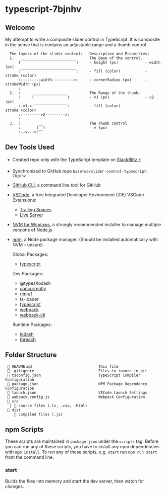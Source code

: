 # typescript-7bjnhv

## Welcome
My attempt to write a composite slider control in TypeScript. It is composite in the sense that is contains an adjustable range and a thumb control.

```
  The layers of the slider control:   Description and Properties:
  1.   _________________________      The Base of the control.
      (                         )     - height (px)            - width (px)
      :‾‾‾‾‾‾‾‾‾‾‾‾‾‾‾‾‾‾‾‾‾‾‾‾‾:     - fill (color)           - stroke (color)
      :---------width---------->:     - cornerRadius (px)      - strokeWidth (px)
      :
  2.  :      _______________          The Range of the thumb.
      :     (               )         - v1 (px)                - v2 (px)
      :-v1->:‾‾‾‾‾‾‾‾‾‾‾‾‾‾‾:         - fill (color)           - stroke (color)
      :---------v2--------->:
      :
  3.  :        __                     The Thumb control
      :       (  )                    - v (px)
      :--v--->:‾‾
```

## Dev Tools Used
- Created repo only with the TypeScript template on [StackBlitz ⚡️](https://stackblitz.com/edit/typescript-7bjnhv)
- Synchronized to GitHub repo `baseTwo/slider-control-typescript-7bjnhv`
- [GitHub CLI](https://cli.github.com/), a command line tool for GitHub
- [VSCode](https://code.visualstudio.com/), a free Integrated Developer Environment (IDE)
  VSCode Extensions:
  - [Trailing Spaces](https://marketplace.visualstudio.com/items?itemName=shardulm94.trailing-spaces)
  - [Live Server](https://marketplace.visualstudio.com/items?itemName=ritwickdey.LiveServer)
- [NVM for Windows](https://github.com/coreybutler/nvm-windows), a strongly recommended installer to manage multiple versions of Node.js
- [npm](https://www.npmjs.com/), a Node package manager. (Should be installed automatically with NVM - unsure)

  Global Packages:
  - [typescript](https://www.typescripttutorial.net/typescript-tutorial/setup-typescript/)

  Dev Packages:
  - @types/lodash
  - [concurrently](https://www.npmjs.com/package/concurrently)
  - [rimraf](https://www.npmjs.com/package/rimraf)
  - ts-loader
  - [typescript](https://www.typescripttutorial.net/typescript-tutorial/setup-typescript/)
  - [webpack](https://www.npmjs.com/package/webpack)
  - [webpack-cli](https://www.npmjs.com/package/webpack-cli)

  Runtime Packages:
  - [lodash](https://www.npmjs.com/package/lodash)
  - [foreach](https://www.npmjs.com/package/foreach)

## Folder Structure
```
 📄 README.md                              This file
 📄 .gitignore                             Files to ignore in git
 📄 tsconfig.json                          TypeScript Compiler Configuration
 📄 package.json                           NPM Package Dependency Configuration
 📄 launch.json                            VSCode Launch Settings
 📄 webpack.config.js                      Webpack Configuration
 📁 src
  │ 📄 source files (.ts, .css, .html)
 📁 dist
    📄 compiled files (.js)
```

## npm Scripts
These scripts are maintained in `package.json` under the `scripts` tag.
Before you can run any of these scripts, you have to install any npm dependencies with `npm install`.
To run any of these scripts, e.g. `start` run `npm run start` from the command line.
### start
Builds the files into memory and start the dev server, then watch for changes.
